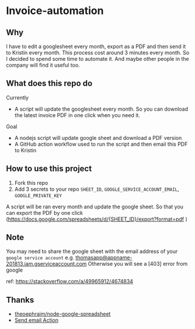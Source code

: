 # Invoice-automation

## Why

I have to edit a googlesheet every month, export as a PDF and then send it to Kristin every month. This process cost around 3 minutes every month. So I decided to spend some time to automate it. And maybe other people in the company will find it useful too.

## What does this repo do

Currently
- A script will update the googlesheet every month. So you can download the latest invoice PDF in one click when you need it.


Goal
- A nodejs script will update google sheet and download a PDF version
- A GitHub action workflow used to run the script and then email this PDF to Kristin

## How to use this project

1. Fork this repo
2. Add 3 secrets to your repo `SHEET_ID`, `GOOGLE_SERVICE_ACCOUNT_EMAIL`, `GOOGLE_PRIVATE_KEY`

A script will be ran every month and update the google sheet. So that you can export the PDF by one click (https://docs.google.com/spreadsheets/d/{SHEET_ID}/export?format=pdf )

## Note

You may need to share the google sheet with the email address of your `google service account` e.g. thomasapp@appname-201813.iam.gserviceaccount.com 
Otherwise you will see a [403] error from google

ref: https://stackoverflow.com/a/49965912/4674834

## Thanks

- [theoephraim/node-google-spreadsheet](https://github.com/theoephraim/node-google-spreadsheet)
- [Send email Action](https://github.com/marketplace/actions/send-email)
